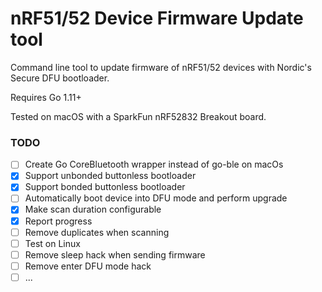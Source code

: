 # nRF51/52 Device Firmware Update tool

Command line tool to update firmware of nRF51/52 devices with Nordic's Secure DFU bootloader.

Requires Go 1.11+

Tested on macOS with a SparkFun nRF52832 Breakout board.

### TODO

- [ ] Create Go CoreBluetooth wrapper instead of go-ble on macOs
- [X] Support unbonded buttonless bootloader
- [X] Support bonded buttonless bootloader
- [ ] Automatically boot device into DFU mode and perform upgrade
- [X] Make scan duration configurable
- [X] Report progress
- [ ] Remove duplicates when scanning
- [ ] Test on Linux
- [ ] Remove sleep hack when sending firmware
- [ ] Remove enter DFU mode hack
- [ ] ...
